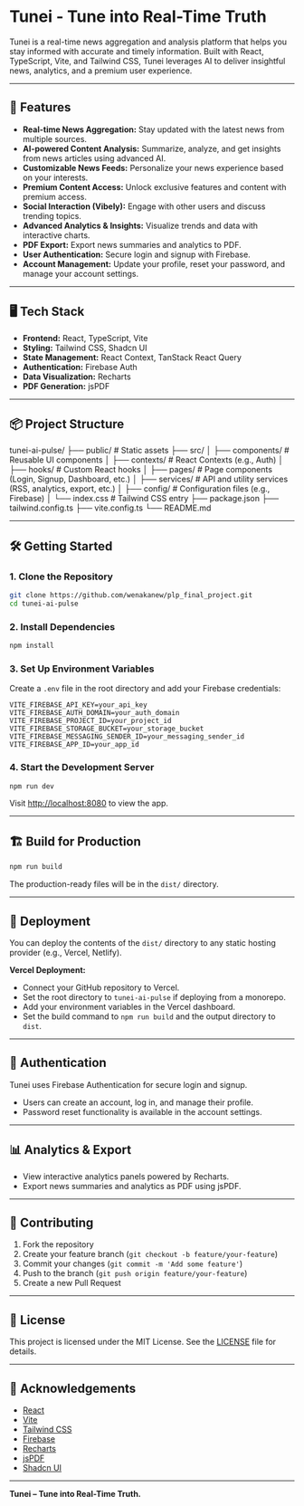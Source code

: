# Tunei - Tune into Real-Time Truth

Tunei is a real-time news aggregation and analysis platform that helps you stay informed with accurate and timely information. Built with React, TypeScript, Vite, and Tailwind CSS, Tunei leverages AI to deliver insightful news, analytics, and a premium user experience.

---

## 🚀 Features

- **Real-time News Aggregation:** Stay updated with the latest news from multiple sources.
- **AI-powered Content Analysis:** Summarize, analyze, and get insights from news articles using advanced AI.
- **Customizable News Feeds:** Personalize your news experience based on your interests.
- **Premium Content Access:** Unlock exclusive features and content with premium access.
- **Social Interaction (Vibely):** Engage with other users and discuss trending topics.
- **Advanced Analytics & Insights:** Visualize trends and data with interactive charts.
- **PDF Export:** Export news summaries and analytics to PDF.
- **User Authentication:** Secure login and signup with Firebase.
- **Account Management:** Update your profile, reset your password, and manage your account settings.

---

## 🖥️ Tech Stack

- **Frontend:** React, TypeScript, Vite
- **Styling:** Tailwind CSS, Shadcn UI
- **State Management:** React Context, TanStack React Query
- **Authentication:** Firebase Auth
- **Data Visualization:** Recharts
- **PDF Generation:** jsPDF

---

## 📦 Project Structure
tunei-ai-pulse/
├── public/ # Static assets
├── src/
│ ├── components/ # Reusable UI components
│ ├── contexts/ # React Contexts (e.g., Auth)
│ ├── hooks/ # Custom React hooks
│ ├── pages/ # Page components (Login, Signup, Dashboard, etc.)
│ ├── services/ # API and utility services (RSS, analytics, export, etc.)
│ ├── config/ # Configuration files (e.g., Firebase)
│ └── index.css # Tailwind CSS entry
├── package.json
├── tailwind.config.ts
├── vite.config.ts
└── README.md

---

## 🛠️ Getting Started

### 1. **Clone the Repository**

```bash
git clone https://github.com/wenakanew/plp_final_project.git
cd tunei-ai-pulse
```

### 2. **Install Dependencies**

```bash
npm install
```

### 3. **Set Up Environment Variables**

Create a `.env` file in the root directory and add your Firebase credentials:

```env
VITE_FIREBASE_API_KEY=your_api_key
VITE_FIREBASE_AUTH_DOMAIN=your_auth_domain
VITE_FIREBASE_PROJECT_ID=your_project_id
VITE_FIREBASE_STORAGE_BUCKET=your_storage_bucket
VITE_FIREBASE_MESSAGING_SENDER_ID=your_messaging_sender_id
VITE_FIREBASE_APP_ID=your_app_id
```

### 4. **Start the Development Server**

```bash
npm run dev
```

Visit [http://localhost:8080](http://localhost:8080) to view the app.

---

## 🏗️ Build for Production

```bash
npm run build
```

The production-ready files will be in the `dist/` directory.

---

## 🚀 Deployment

You can deploy the contents of the `dist/` directory to any static hosting provider (e.g., Vercel, Netlify).

**Vercel Deployment:**
- Connect your GitHub repository to Vercel.
- Set the root directory to `tunei-ai-pulse` if deploying from a monorepo.
- Add your environment variables in the Vercel dashboard.
- Set the build command to `npm run build` and the output directory to `dist`.

---

## 👤 Authentication

Tunei uses Firebase Authentication for secure login and signup.  
- Users can create an account, log in, and manage their profile.
- Password reset functionality is available in the account settings.

---

## 📊 Analytics & Export

- View interactive analytics panels powered by Recharts.
- Export news summaries and analytics as PDF using jsPDF.

---

## 🤝 Contributing

1. Fork the repository
2. Create your feature branch (`git checkout -b feature/your-feature`)
3. Commit your changes (`git commit -m 'Add some feature'`)
4. Push to the branch (`git push origin feature/your-feature`)
5. Create a new Pull Request

---

## 📝 License

This project is licensed under the MIT License. See the [LICENSE](LICENSE) file for details.

---

## 🙏 Acknowledgements

- [React](https://react.dev/)
- [Vite](https://vitejs.dev/)
- [Tailwind CSS](https://tailwindcss.com/)
- [Firebase](https://firebase.google.com/)
- [Recharts](https://recharts.org/)
- [jsPDF](https://github.com/parallax/jsPDF)
- [Shadcn UI](https://ui.shadcn.com/)

---

**Tunei – Tune into Real-Time Truth.**
